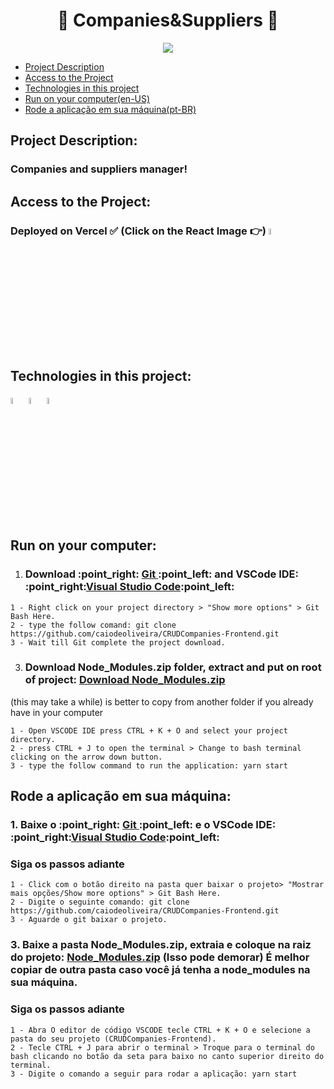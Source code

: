 # <h1 align="center"> :office: Companies&Suppliers :truck: </h1>

<div align="center">
<img src="https://img.shields.io/badge/Status-Done-green?style=for-the-badge">
</div>
  
* [Project Description](#project-description)  
* [Access to the Project](#access-to-the-project)
* [Technologies in this project](#technologies-in-this-project)
* [Run on your computer(en-US)](#run-on-your-computer)
* [Rode a aplicação em sua máquina(pt-BR)](#rode-a-aplicação-em-sua-máquina)



## Project Description:

### Companies and suppliers manager! 


## Access to the Project:

### Deployed on Vercel :white_check_mark: (Click on the React Image :point_right:) <a href="https://companies-frontend.vercel.app/" target="_blank"><img src="https://cdn.jsdelivr.net/gh/devicons/devicon/icons/react/react-original-wordmark.svg" width="5%"></a>

## Technologies in this project:
<div>
<img src="https://cdn.jsdelivr.net/gh/devicons/devicon/icons/react/react-original-wordmark.svg" width="5%">
  
<img src="https://cdn.jsdelivr.net/gh/devicons/devicon/icons/materialui/materialui-original.svg" width="5%">         
  
<img src="https://cdn.jsdelivr.net/gh/devicons/devicon/icons/bootstrap/bootstrap-original.svg" width="5%">
</div>

## Run on your computer:
1. <h3> Download :point_right: <a href="https://git-scm.com/downloads" target="_blank" > Git </a> :point_left: and VSCode IDE: :point_right:<a href="https://code.visualstudio.com/download" target="_blank">Visual Studio Code</a>:point_left:</h3>

```
1 - Right click on your project directory > "Show more options" > Git Bash Here.
2 - type the follow comand: git clone https://github.com/caiodeoliveira/CRUDCompanies-Frontend.git
3 - Wait till Git complete the project download.
```
3. <h3>Download Node_Modules.zip folder, extract and put on root of project: <a href="" target="_blank">Download Node_Modules.zip</a> 
(this may take a while) is better to copy from another folder if you already have in your computer</h3>

```
1 - Open VSCODE IDE press CTRL + K + O and select your project directory.
2 - press CTRL + J to open the terminal > Change to bash terminal clicking on the arrow down button.
3 - type the follow command to run the application: yarn start
```

## Rode a aplicação em sua máquina:
<h3> 1. Baixe o :point_right: <a href="https://git-scm.com/downloads" target="_blank" > Git </a> :point_left: e o VSCode IDE: :point_right:<a href="https://code.visualstudio.com/download" target="_blank">Visual Studio Code</a>:point_left:</h3>

### Siga os passos adiante

```
1 - Click com o botão direito na pasta quer baixar o projeto> "Mostrar mais opções/Show more options" > Git Bash Here.
2 - Digite o seguinte comando: git clone https://github.com/caiodeoliveira/CRUDCompanies-Frontend.git
3 - Aguarde o git baixar o projeto.
```
<h3>3. Baixe a pasta Node_Modules.zip, extraia e coloque na raiz do projeto: <a href="" target="_blank"> Node_Modules.zip</a> 
(Isso pode demorar) É melhor copiar de outra pasta caso você já tenha a node_modules na sua máquina.</h3>

### Siga os passos adiante

```
1 - Abra O editor de código VSCODE tecle CTRL + K + O e selecione a pasta do seu projeto (CRUDCompanies-Frontend).
2 - Tecle CTRL + J para abrir o terminal > Troque para o terminal do bash clicando no botão da seta para baixo no canto superior direito do terminal.
3 - Digite o comando a seguir para rodar a aplicação: yarn start
```
